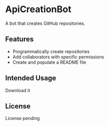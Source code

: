 
# ApiCreationBot

A bot that creates GitHub repositories.

## Features

- Programmatically create repositories
- Add collaborators with specific permissions
- Create and populate a README file

## Intended Usage

Download it

## License

License pending
        